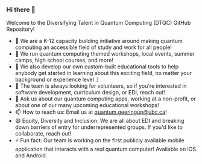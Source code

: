 ### Hi there 👋

Welcome to the Diversifying Talent in Quantum Computing (DTQC) GitHub Repository!

- 🔭 We are a K-12 capacity building initiative around making quantum computing an accessible field of study and work for all people!
- 🌱 We run quantum computing themed workshops, local events, summer camps, high school courses, and more!
- 👯 We also develop our own custom-built educational tools to help anybody get started in learning about this exciting field, no matter your background or experience level :)
- 🤔 The team is always looking for volunteers, so if you're interested in software development, curriculum design, or EDI, reach out!
- 💬 Ask us about our quantum computing apps, working at a non-profit, or about one of our many upcoming educational workshops!
- 📫 How to reach us: Email us at quantum.geeringup@ubc.ca!
- 😄 Equity, Diversity and Inclusion: We are all about EDI and breaking down barriers of entry for underrepresented groups. If you'd like to collaborate, reach out!
- ⚡ Fun fact: Our team is working on the first publicly available mobile application that interacts with a _real_ quantum computer! Available on iOS and Android.

